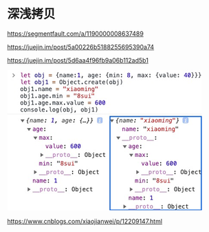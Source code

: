 # 深浅拷贝

<https://segmentfault.com/a/1190000008637489>

<https://juejin.im/post/5a00226b5188255695390a74>

<https://juejin.im/post/5d6aa4f96fb9a06b112ad5b1>

![](image/20200430173358.jpg)

<https://www.cnblogs.com/xiaojianwei/p/12209147.html>
